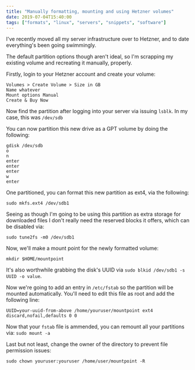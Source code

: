```yaml
---
title: "Manually formatting, mounting and using Hetzner volumes"
date: 2019-07-04T15:40:00
tags: ["formats", "linux", "servers", "snippets", "software"]
---
```


I've recently moved all my server infrastructure over to Hetzner, and to date everything's been going swimmingly.

The default partition options though aren't ideal, so I'm scrapping my existing volume and recreating it manually, properly.

Firstly, login to your Hetzner account and create your volume:

```
Volumes > Create Volume > Size in GB
Name whatever
Mount options Manual
Create & Buy Now
```

Now find the partition after logging into your server via issuing `lsblk`. In my case, this was `/dev/sdb`

You can now partition this new drive as a GPT volume by doing the following:
```
gdisk /dev/sdb
o
n
enter
enter
enter
w
enter
```

One partitioned, you can format this new partition as ext4, via the following:
```
sudo mkfs.ext4 /dev/sdb1
```
Seeing as though I'm going to be using this partition as extra storage for downloaded files I don't really need the reserved blocks it offers, which can be disabled via:
```
sudo tune2fs -m0 /dev/sdb1
```

Now, we'll make a mount point for the newly formatted volume:
```
mkdir $HOME/mountpoint
```

It's also worthwhile grabbing the disk's UUID via `sudo blkid /dev/sdb1 -s UUID -o value`.

Now we're going to add an entry in `/etc/fstab` so the partition will be mounted automatically. You'll need to edit this file as root and add the following line:
```
UUID=your-uuid-from-above /home/youruser/mountpoint ext4 discard,nofail,defaults 0 0
```

Now that your `fstab` file is ammended, you can remount all your partitions via: `sudo mount -a`

Last but not least, change the owner of the directory to prevent file permission issues:
```
sudo chown youruser:youruser /home/user/mountpoint -R
```
